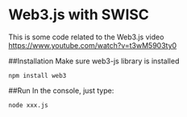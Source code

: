 # Web3.js with SWISC
This is some code related to the Web3.js video https://www.youtube.com/watch?v=t3wM5903ty0

##Installation
Make sure web3-js library is installed
```
npm install web3
```

##Run
In the console, just type:
```
node xxx.js
```
